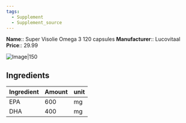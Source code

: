 ```yaml
---
tags:
  - Supplement
  - Supplement_source
---
```



**Name**:: Super Visolie Omega 3 120 capsules
**Manufacturer**:: Lucovitaal
**Price**:: 29.99

![Image|150](https://www.lucovitaal.nl/media/catalog/product/cache/ee3ca9a24e0f5bd15af13294cc5aaf29/8/7/8713713082387_lev1.jpg)

## Ingredients

| Ingredient | Amount | unit |
| ---------- | ------ | ---- |
| EPA        | 600    | mg   |
| DHA        | 400    | mg   |
